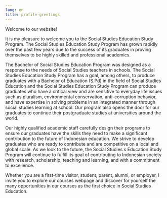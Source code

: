 ```yaml
---
lang: en
title: profile-greetings
---
```


Welcome to our website!

It is my pleasure to welcome you to the Social Studies Education Study Program. The Social Studies Education Study Program has grown rapidly over the past few years due to the success of its graduates in proving themselves to be highly skilled and professional academics.

The Bachelor of Social Studies Education Program was designed as a response to the needs of Social Studies teachers in schools. The Social Studies Education Study Program has a goal, among others, to produce graduates with a Bachelor of Education (S.Pd) in the field of Social Studies Education and the Social Studies Education Study Program can produce graduates who have a critical view and are sensitive to everyday life issues such as pluralism, environmental conservation, anti-corruption behavior, and have expertise in solving problems in an integrated manner through social studies learning at school. Our program also opens the door for our graduates to continue their postgraduate studies at universities around the world.

Our highly qualified academic staff carefully design their programs to ensure our graduates have the skills they need to make a significant contribution to the future of Indonesian education. We strive to develop graduates who are ready to contribute and are competitive on a local and global scale. As we look to the future, the Social Studies s Education Study Program will continue to fulfill its goal of contributing to Indonesian society with research, scholarship, teaching and learning, and with a commitment to excellence.

Whether you are a first-time visitor, student, parent, alumni, or employer, I invite you to explore our courses webpage and discover for yourself the many opportunities in our courses as the first choice in Social Studies Education.